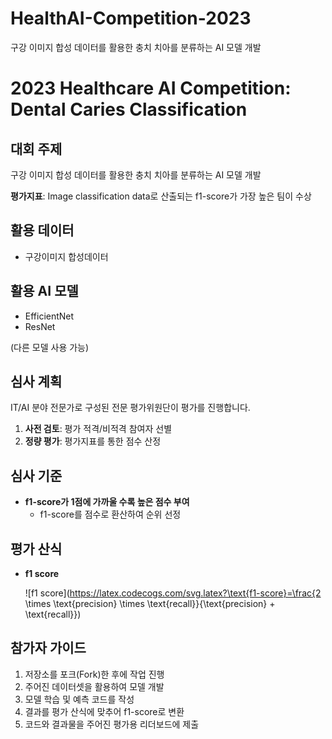 # HealthAI-Competition-2023
구강 이미지 합성 데이터를 활용한 충치 치아를 분류하는 AI 모델 개발

# 2023 Healthcare AI Competition: Dental Caries Classification

## 대회 주제

구강 이미지 합성 데이터를 활용한 충치 치아를 분류하는 AI 모델 개발

**평가지표**: Image classification data로 산출되는 f1-score가 가장 높은 팀이 수상

## 활용 데이터

- 구강이미지 합성데이터

## 활용 AI 모델

- EfficientNet
- ResNet

(다른 모델 사용 가능)

## 심사 계획

IT/AI 분야 전문가로 구성된 전문 평가위원단이 평가를 진행합니다.

1. **사전 검토**: 평가 적격/비적격 참여자 선별
2. **정량 평가**: 평가지표를 통한 점수 산정

## 심사 기준

- **f1-score가 1점에 가까울 수록 높은 점수 부여**
  - f1-score를 점수로 환산하여 순위 선정

## 평가 산식

- **f1 score**

  ![f1 score](https://latex.codecogs.com/svg.latex?\text{f1-score}=\frac{2 \times \text{precision} \times \text{recall}}{\text{precision} + \text{recall}})

## 참가자 가이드

1. 저장소를 포크(Fork)한 후에 작업 진행
2. 주어진 데이터셋을 활용하여 모델 개발
3. 모델 학습 및 예측 코드를 작성
4. 결과를 평가 산식에 맞추어 f1-score로 변환
5. 코드와 결과물을 주어진 평가용 리더보드에 제출


